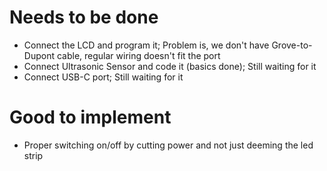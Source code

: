# Needs to be done
- Connect the LCD and program it; Problem is, we don't have Grove-to-Dupont cable, regular wiring doesn't fit the port
- Connect Ultrasonic Sensor and code it (basics done); Still waiting for it
- Connect USB-C port; Still waiting for it

# Good to implement
- Proper switching on/off by cutting power and not just deeming the led strip
